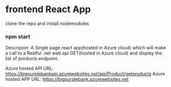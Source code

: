 # frontend React App

clone the repo and install nodemodules

### npm start

Descripion: A Single page react app(hosted in Azure cloud) which will make a call to a Restful .net web api GET(hosted in Azure cloud) and display the list of products endpoint.

Azure hosted API URL: https://bigpurplebankapi.azurewebsites.net/api/Product/getproducts
Azure hosted APP URL: https://bigpurplebank.azurewebsites.net
